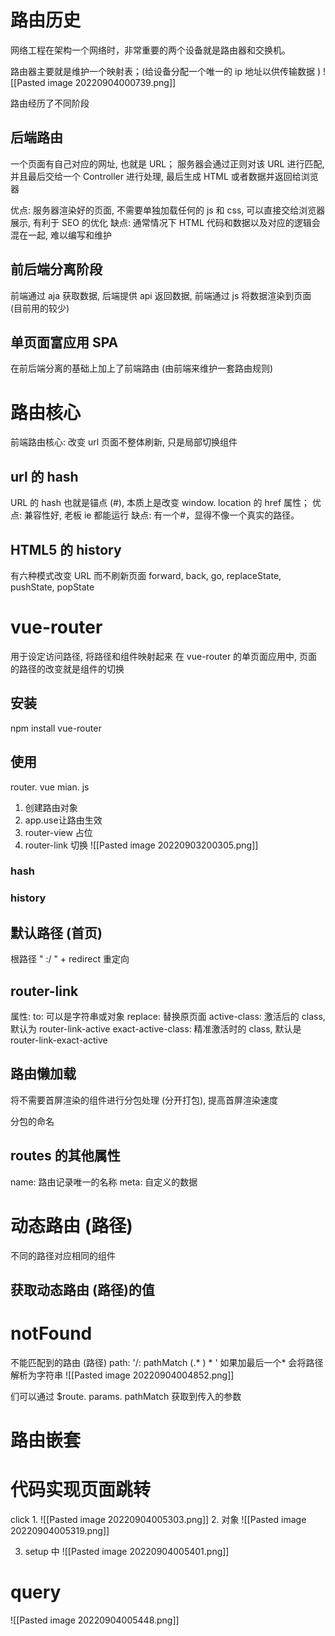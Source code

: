 # 路由历史
网络工程在架构一个网络时，非常重要的两个设备就是路由器和交换机。

路由器主要就是维护一个映射表；(给设备分配一个唯一的 ip 地址以供传输数据 )
![[Pasted image 20220904000739.png]]

路由经历了不同阶段
## 后端路由
一个页面有自己对应的网址, 也就是 URL；
服务器会通过正则对该 URL 进行匹配, 并且最后交给一个 Controller 进行处理, 最后生成 HTML 或者数据并返回给浏览器

优点: 服务器渲染好的页面, 不需要单独加载任何的 js 和 css, 可以直接交给浏览器展示, 有利于 SEO 的优化
缺点: 通常情况下 HTML 代码和数据以及对应的逻辑会混在一起, 难以编写和维护

## 前后端分离阶段
前端通过 aja 获取数据, 后端提供 api 返回数据, 前端通过 js 将数据渲染到页面 (目前用的较少)

## 单页面富应用 SPA
在前后端分离的基础上加上了前端路由 (由前端来维护一套路由规则)

# 路由核心
前端路由核心: 改变 url 页面不整体刷新, 只是局部切换组件

## url 的 hash
URL 的 hash 也就是锚点 (#), 本质上是改变 window. location 的 href 属性；
优点:  兼容性好, 老板 ie 都能运行
缺点: 有一个#，显得不像一个真实的路径。

## HTML5 的 history
有六种模式改变 URL 而不刷新页面
forward, back, go, replaceState, pushState, popState


# vue-router
用于设定访问路径, 将路径和组件映射起来
在 vue-router 的单页面应用中, 页面的路径的改变就是组件的切换

## 安装
npm install vue-router


## 使用
router. vue
mian. js


1. 创建路由对象
2. app.use让路由生效
3. router-view 占位
4. router-link 切换
![[Pasted image 20220903200305.png]]
### hash
### history


## 默认路径 (首页)
 根路径 " :/ " + redirect 重定向


## router-link
属性: 
to: 可以是字符串或对象
replace: 替换原页面
active-class: 激活后的 class, 默认为 router-link-active
exact-active-class: 精准激活时的 class, 默认是 router-link-exact-active


## 路由懒加载
将不需要首屏渲染的组件进行分包处理 (分开打包), 提高首屏渲染速度

分包的命名


## routes 的其他属性
name: 路由记录唯一的名称
meta: 自定义的数据

# 动态路由 (路径)
不同的路径对应相同的组件

## 获取动态路由 (路径)的值

# notFound
不能匹配到的路由 (路径)
path: '/: pathMatch (.* ) * '
如果加最后一个* 会将路径解析为字符串
![[Pasted image 20220904004852.png]]

们可以通过 $route. params. pathMatch 获取到传入的参数

# 路由嵌套


# 代码实现页面跳转
click
1. 
![[Pasted image 20220904005303.png]]
2. 对象
![[Pasted image 20220904005319.png]]

3. setup 中
 ![[Pasted image 20220904005401.png]]

# query
![[Pasted image 20220904005448.png]]

